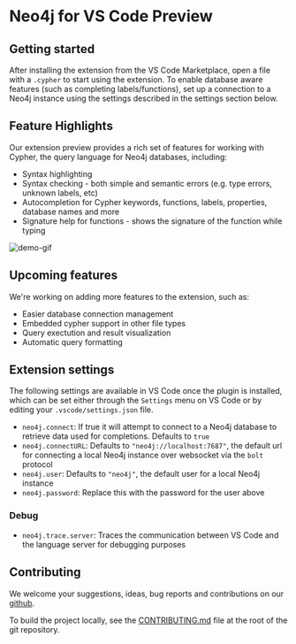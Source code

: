 # Neo4j for VS Code Preview

## Getting started

After installing the extension from the VS Code Marketplace, open a file with a `.cypher` to start using the extension. To enable database aware features (such as completing labels/functions), set up a connection to a Neo4j instance using the settings described in the settings section below.

## Feature Highlights

Our extension preview provides a rich set of features for working with Cypher, the query language for Neo4j databases, including:

- Syntax highlighting
- Syntax checking - both simple and semantic errors (e.g. type errors, unknown labels, etc)
- Autocompletion for Cypher keywords, functions, labels, properties, database names and more
- Signature help for functions - shows the signature of the function while typing

![demo-gif](https://github.com/neo4j/cypher-language-support/blob/main/packages/vscode-extension/resources/images/demo.gif?raw=true)

## Upcoming features

We're working on adding more features to the extension, such as:

- Easier database connection management
- Embedded cypher support in other file types
- Query exectution and result visualization
- Automatic query formatting

## Extension settings

The following settings are available in VS Code once the plugin is installed, which can be set either through the `Settings` menu on VS Code or by editing your `.vscode/settings.json` file.

- `neo4j.connect`: If true it will attempt to connect to a Neo4j database to retrieve data used for completions. Defaults to `true`
- `neo4j.connectURL`: Defaults to `"neo4j://localhost:7687"`, the default url for connecting a local Neo4j instance over websocket via the `bolt` protocol
- `neo4j.user`: Defaults to `"neo4j"`, the default user for a local Neo4j instance
- `neo4j.password`: Replace this with the password for the user above

### Debug

- `neo4j.trace.server`: Traces the communication between VS Code and the language server for debugging purposes

## Contributing

We welcome your suggestions, ideas, bug reports and contributions on our [github](https://github.com/neo4j/cypher-language-support).

To build the project locally, see the [CONTRIBUTING.md](https://github.com/neo4j/cypher-language-support/blob/main/CONTRIBUTING.md) file at the root of the git repository.
